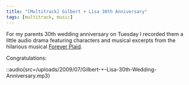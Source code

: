 ```yaml
---
title: "[Multitrack] Gilbert + Lisa 30th Anniversary"
tags: [multitrack, music]
---
```


For my parents 30th wedding anniversary on Tuesday I recorded them a little audio drama featuring characters and musical excerpts from the hilarious musical [Forever Plaid](http://en.wikipedia.org/wiki/Forever_Plaid).

Congratulations:

::audio{src=/uploads/2009/07/Gilbert-+-Lisa-30th-Wedding-Anniversary.mp3}
